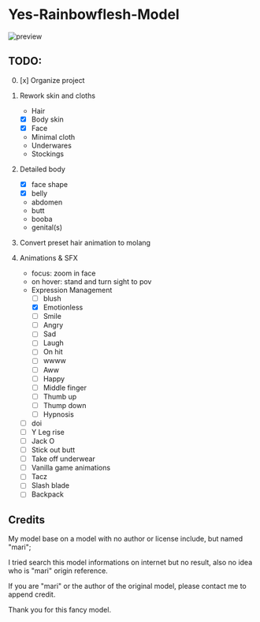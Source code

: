 # Yes-Rainbowflesh-Model

![preview]()

## TODO:

0. [x] Organize project
1. Rework skin and cloths

   - Hair
   - [x] Body skin
   - [x] Face
   - Minimal cloth
   - Underwares
   - Stockings

2. Detailed body

   - [x] face shape
   - [x] belly
   - abdomen
   - butt
   - booba
   - genital(s)

3. Convert preset hair animation to molang
4. Animations & SFX

   - focus: zoom in face
   - on hover: stand and turn sight to pov
   - Expression Management
     - [ ] blush 
     - [x] Emotionless
     - [ ] Smile
     - [ ] Angry
     - [ ] Sad
     - [ ] Laugh
     - [ ] On hit
     - [ ] wwww
     - [ ] Aww
     - [ ] Happy
     - [ ] Middle finger
     - [ ] Thumb up
     - [ ] Thump down
     - [ ] Hypnosis
   - [ ] doi
   - [ ] Y Leg rise
   - [ ] Jack O
   - [ ] Stick out butt
   - [ ] Take off underwear
   - [ ] Vanilla game animations
   - [ ] Tacz
   - [ ] Slash blade
   - [ ] Backpack

## Credits

My model base on a model with no author or license include, but named "mari";

I tried search this model informations on internet but no result, also no idea who is "mari" origin reference.

If you are "mari" or the author of the original model, please contact me to append credit.

Thank you for this fancy model.

